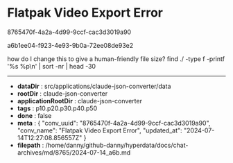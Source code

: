 # Flatpak Video Export Error

8765470f-4a2a-4d99-9ccf-cac3d3019a90

a6b1ee04-f923-4e93-9b0a-72ee08de93e2

how do I change this to give a human-friendly file size?
find ./ -type f -printf '%s %p\n' | sort -nr | head -30

---

* **dataDir** : src/applications/claude-json-converter/data
* **rootDir** : claude-json-converter
* **applicationRootDir** : claude-json-converter
* **tags** : p10.p20.p30.p40.p50
* **done** : false
* **meta** : {
  "conv_uuid": "8765470f-4a2a-4d99-9ccf-cac3d3019a90",
  "conv_name": "Flatpak Video Export Error",
  "updated_at": "2024-07-14T12:27:08.856557Z"
}
* **filepath** : /home/danny/github-danny/hyperdata/docs/chat-archives/md/8765/2024-07-14_a6b.md